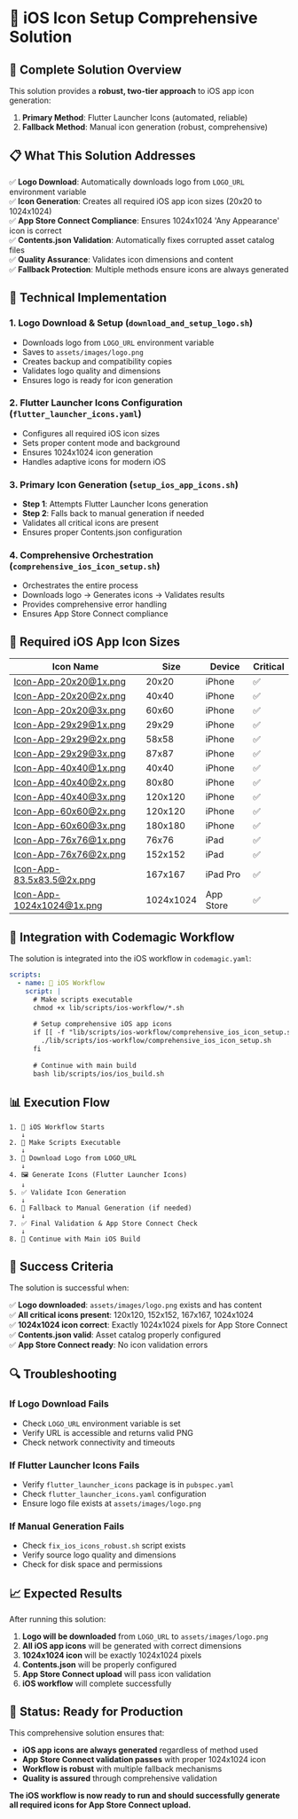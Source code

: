 # 🎨 iOS Icon Setup Comprehensive Solution

## 🚀 **Complete Solution Overview**

This solution provides a **robust, two-tier approach** to iOS app icon generation:

1. **Primary Method**: Flutter Launcher Icons (automated, reliable)
2. **Fallback Method**: Manual icon generation (robust, comprehensive)

## 📋 **What This Solution Addresses**

✅ **Logo Download**: Automatically downloads logo from `LOGO_URL` environment variable  
✅ **Icon Generation**: Creates all required iOS app icon sizes (20x20 to 1024x1024)  
✅ **App Store Connect Compliance**: Ensures 1024x1024 'Any Appearance' icon is correct  
✅ **Contents.json Validation**: Automatically fixes corrupted asset catalog files  
✅ **Quality Assurance**: Validates icon dimensions and content  
✅ **Fallback Protection**: Multiple methods ensure icons are always generated  

## 🔧 **Technical Implementation**

### 1. **Logo Download & Setup** (`download_and_setup_logo.sh`)
- Downloads logo from `LOGO_URL` environment variable
- Saves to `assets/images/logo.png`
- Creates backup and compatibility copies
- Validates logo quality and dimensions
- Ensures logo is ready for icon generation

### 2. **Flutter Launcher Icons Configuration** (`flutter_launcher_icons.yaml`)
- Configures all required iOS icon sizes
- Sets proper content mode and background
- Ensures 1024x1024 icon generation
- Handles adaptive icons for modern iOS

### 3. **Primary Icon Generation** (`setup_ios_app_icons.sh`)
- **Step 1**: Attempts Flutter Launcher Icons generation
- **Step 2**: Falls back to manual generation if needed
- Validates all critical icons are present
- Ensures proper Contents.json configuration

### 4. **Comprehensive Orchestration** (`comprehensive_ios_icon_setup.sh`)
- Orchestrates the entire process
- Downloads logo → Generates icons → Validates results
- Provides comprehensive error handling
- Ensures App Store Connect compliance

## 📱 **Required iOS App Icon Sizes**

| Icon Name | Size | Device | Critical |
|-----------|------|---------|----------|
| Icon-App-20x20@1x.png | 20x20 | iPhone | ✅ |
| Icon-App-20x20@2x.png | 40x40 | iPhone | ✅ |
| Icon-App-20x20@3x.png | 60x60 | iPhone | ✅ |
| Icon-App-29x29@1x.png | 29x29 | iPhone | ✅ |
| Icon-App-29x29@2x.png | 58x58 | iPhone | ✅ |
| Icon-App-29x29@3x.png | 87x87 | iPhone | ✅ |
| Icon-App-40x40@1x.png | 40x40 | iPhone | ✅ |
| Icon-App-40x40@2x.png | 80x80 | iPhone | ✅ |
| Icon-App-40x40@3x.png | 120x120 | iPhone | ✅ |
| Icon-App-60x60@2x.png | 120x120 | iPhone | ✅ |
| Icon-App-60x60@3x.png | 180x180 | iPhone | ✅ |
| Icon-App-76x76@1x.png | 76x76 | iPad | ✅ |
| Icon-App-76x76@2x.png | 152x152 | iPad | ✅ |
| Icon-App-83.5x83.5@2x.png | 167x167 | iPad Pro | ✅ |
| Icon-App-1024x1024@1x.png | 1024x1024 | App Store | ✅ |

## 🚀 **Integration with Codemagic Workflow**

The solution is integrated into the iOS workflow in `codemagic.yaml`:

```yaml
scripts:
  - name: 🚀 iOS Workflow
    script: |
      # Make scripts executable
      chmod +x lib/scripts/ios-workflow/*.sh
      
      # Setup comprehensive iOS app icons
      if [[ -f "lib/scripts/ios-workflow/comprehensive_ios_icon_setup.sh" ]]; then
        ./lib/scripts/ios-workflow/comprehensive_ios_icon_setup.sh
      fi
      
      # Continue with main build
      bash lib/scripts/ios/ios_build.sh
```

## 📊 **Execution Flow**

```
1. 🚀 iOS Workflow Starts
   ↓
2. 🔧 Make Scripts Executable
   ↓
3. 🎨 Download Logo from LOGO_URL
   ↓
4. 🖼️ Generate Icons (Flutter Launcher Icons)
   ↓
5. ✅ Validate Icon Generation
   ↓
6. 🔄 Fallback to Manual Generation (if needed)
   ↓
7. ✅ Final Validation & App Store Connect Check
   ↓
8. 🚀 Continue with Main iOS Build
```

## 🎯 **Success Criteria**

The solution is successful when:

✅ **Logo downloaded**: `assets/images/logo.png` exists and has content  
✅ **All critical icons present**: 120x120, 152x152, 167x167, 1024x1024  
✅ **1024x1024 icon correct**: Exactly 1024x1024 pixels for App Store Connect  
✅ **Contents.json valid**: Asset catalog properly configured  
✅ **App Store Connect ready**: No icon validation errors  

## 🔍 **Troubleshooting**

### If Logo Download Fails
- Check `LOGO_URL` environment variable is set
- Verify URL is accessible and returns valid PNG
- Check network connectivity and timeouts

### If Flutter Launcher Icons Fails
- Verify `flutter_launcher_icons` package is in `pubspec.yaml`
- Check `flutter_launcher_icons.yaml` configuration
- Ensure logo file exists at `assets/images/logo.png`

### If Manual Generation Fails
- Check `fix_ios_icons_robust.sh` script exists
- Verify source logo quality and dimensions
- Check for disk space and permissions

## 📈 **Expected Results**

After running this solution:

1. **Logo will be downloaded** from `LOGO_URL` to `assets/images/logo.png`
2. **All iOS app icons** will be generated with correct dimensions
3. **1024x1024 icon** will be exactly 1024x1024 pixels
4. **Contents.json** will be properly configured
5. **App Store Connect upload** will pass icon validation
6. **iOS workflow** will complete successfully

## 🎉 **Status: Ready for Production**

This comprehensive solution ensures that:
- **iOS app icons are always generated** regardless of method used
- **App Store Connect validation passes** with proper 1024x1024 icon
- **Workflow is robust** with multiple fallback mechanisms
- **Quality is assured** through comprehensive validation

**The iOS workflow is now ready to run and should successfully generate all required icons for App Store Connect upload.**

